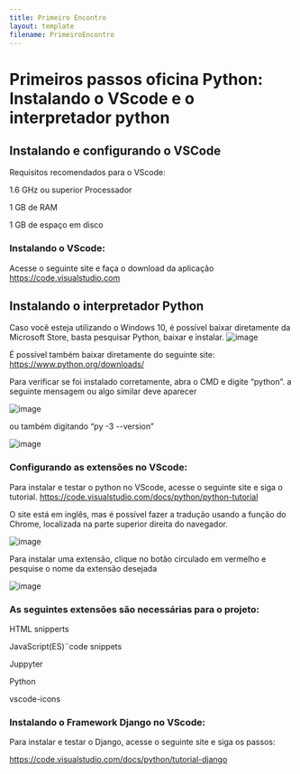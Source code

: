 ```yaml
---
title: Primeiro Encontro
layout: template
filename: PrimeiroEncontro
--- 
```


# Primeiros passos oficina Python: Instalando o VScode e o interpretador python

## Instalando e configurando o VSCode

Requisitos recomendados para o VScode:

1.6 GHz ou superior Processador

1 GB de RAM

1 GB de espaço em disco

### Instalando o VScode:
Acesse o seguinte site e faça o download da aplicação
https://code.visualstudio.com


## Instalando o interpretador Python
Caso você esteja utilizando o Windows 10, é possível baixar diretamente da Microsoft Store, basta pesquisar Python, baixar e instalar.
![image](https://user-images.githubusercontent.com/65428645/132421334-a462f79e-b4d1-475a-a0e3-5f790797b396.png)

É possível também baixar diretamente do seguinte site:
https://www.python.org/downloads/


Para verificar se foi instalado corretamente, abra o CMD e digite “python”.
a seguinte mensagem ou algo similar deve aparecer

![image](https://user-images.githubusercontent.com/65428645/132421891-90983d94-338b-4de3-b8e8-6d0d94c0c056.png)

ou também digitando “py -3 --version”

![image](https://user-images.githubusercontent.com/65428645/132421947-c9258cc8-61fd-489a-b468-09e72400d1a0.png)

### Configurando as extensões no VScode:

Para instalar e testar o python no VScode, acesse o seguinte site e siga o tutorial.
https://code.visualstudio.com/docs/python/python-tutorial

O site está em inglês, mas é possível fazer a tradução usando a função do Chrome, localizada na parte superior direita do navegador.

![image](https://user-images.githubusercontent.com/65428645/132422566-83e3fb79-f893-4e14-991a-5dc58d41e204.png)

Para instalar uma extensão, clique no botão circulado em vermelho e pesquise o nome da extensão desejada

![image](https://user-images.githubusercontent.com/65428645/132422586-9d505263-d8f4-49d0-af26-e7cf4f2ae8a7.png)

### As seguintes extensões são necessárias para o projeto:

HTML snipperts

JavaScript(ES)¨code snippets

Juppyter

Python

vscode-icons

### Instalando o Framework Django no VScode:

Para instalar e testar o Django, acesse o seguinte site e siga os passos:

https://code.visualstudio.com/docs/python/tutorial-django







